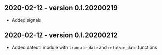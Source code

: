 

## 2020-02-12 - version 0.1.20200219
* Added signals

## 2020-02-12 - version 0.1.20200212
* Added dateutil module with `truncate_date` and `relatvie_date` functions
